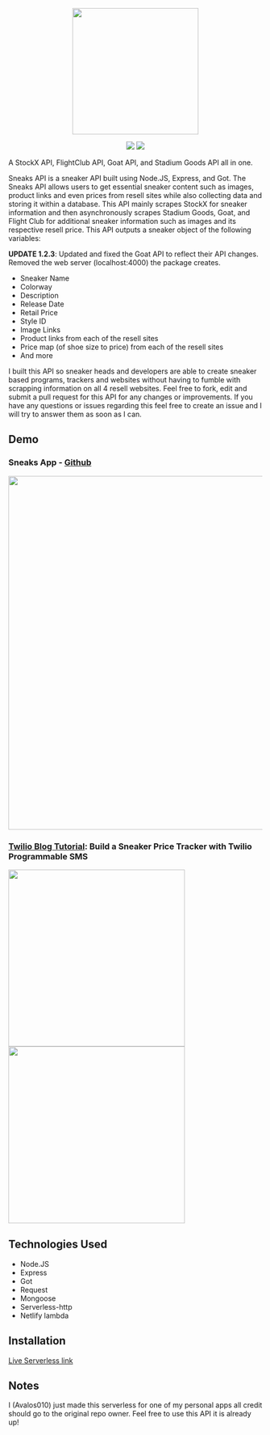 <p align="center">
<img src="https://github.com/druv5319/Sneaks-API/blob/master/Screenshots/Sneaks_Logo.png?raw=true" width=250>
  </p>
  
<p align="center">
  
   <a href="https://www.npmjs.com/package/sneaks-api" alt="Version">
        <img src="https://img.shields.io/npm/v/sneaks-api" /></a>
<a href="https://www.npmjs.com/package/sneaks-api" alt="Downloads">
        <img src="https://img.shields.io/npm/dt/sneaks-api " /></a>


 </p>

A StockX API, FlightClub API, Goat API, and Stadium Goods API all in one.

Sneaks API is a sneaker API built using Node.JS, Express, and Got. The Sneaks API allows users to get essential sneaker content such as images, product links and even prices from resell sites while also collecting data and storing it within a database. This API mainly scrapes StockX for sneaker information and then asynchronously scrapes Stadium Goods, Goat, and Flight Club for additional sneaker information such as images and its respective resell price. This API outputs a sneaker object of the following variables:

**UPDATE 1.2.3**: Updated and fixed the Goat API to reflect their API changes. Removed the web server (localhost:4000) the package creates.

  - Sneaker Name
  - Colorway
  - Description
  - Release Date
  - Retail Price
  - Style ID
  - Image Links
  - Product links from each of the resell sites
  - Price map (of shoe size to price) from each of the resell sites
  - And more
  
  
  

I built this API so sneaker heads and developers are able to create sneaker based programs, trackers and websites without having to fumble with scrapping information on all 4 resell websites. Feel free to fork, edit and submit a pull request for this API for any changes or improvements. If you have any questions or issues regarding this feel free to create an issue and I will try to answer them as soon as I can.

## Demo
### Sneaks App - [Github](https://github.com/druv5319/sneaks-app)
<img src="https://github.com/druv5319/Sneaks-API/blob/master/Screenshots/demo.gif" width=700 >

### [Twilio Blog Tutorial](https://www.twilio.com/blog/build-price-tracker-twilio-programmable-sms-node): Build a Sneaker Price Tracker with Twilio Programmable SMS
  <img src="https://github.com/druv5319/Sneaks-API/blob/master/Screenshots/euCdtWvMESTjo9_Smd_wRpoNvhk6XOr3n3QlnHYNRAHHU.width-1000_RWrysBn-2.png" width="350"> <img src="https://github.com/druv5319/Sneaks-API/blob/master/Screenshots/syHg2FzA1dcFjpp6XlqNq_ZRNDXJPcdWCJzGhBcU2PPXv.width-1000_VZzgt9G.png" width="350">


## Technologies Used
  - Node.JS
  - Express
  - Got
  - Request
  - Mongoose
  - Serverless-http
  - Netlify lambda
  

  
## Installation
[Live Serverless link](https://serverless-netlify--snazzy-empanada-ab1114.netlify.app/.netlify/functions/api/)

## Notes
I (Avalos010) just made this serverless for one of my personal apps all credit should go to the original repo owner.
Feel free to use this API it is already up!
